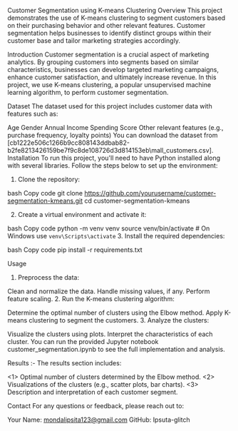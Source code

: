 Customer Segmentation using K-means Clustering
Overview
This project demonstrates the use of K-means clustering to segment customers based on their purchasing behavior and other relevant features. Customer segmentation helps businesses to identify distinct groups within their customer base and tailor marketing strategies accordingly.

Introduction
Customer segmentation is a crucial aspect of marketing analytics. By grouping customers into segments based on similar characteristics, businesses can develop targeted marketing campaigns, enhance customer satisfaction, and ultimately increase revenue. In this project, we use K-means clustering, a popular unsupervised machine learning algorithm, to perform customer segmentation.

Dataset
The dataset used for this project includes customer data with features such as:

Age
Gender
Annual Income
Spending Score
Other relevant features (e.g., purchase frequency, loyalty points)
You can download the dataset from [cb1222e506c1266b9cc808143ddbab82-b2fe8213426159be7f9c8de108726d3d814153eb\mall_customers.csv].
Installation
To run this project, you'll need to have Python installed along with several libraries. Follow the steps below to set up the environment:

1. Clone the repository:

bash
Copy code
git clone https://github.com/yourusername/customer-segmentation-kmeans.git
cd customer-segmentation-kmeans

2. Create a virtual environment and activate it:

bash
Copy code
python -m venv venv
source venv/bin/activate   # On Windows use `venv\Scripts\activate`
3. Install the required dependencies:

bash
Copy code
pip install -r requirements.txt

Usage
1. Preprocess the data:

Clean and normalize the data.
Handle missing values, if any.
Perform feature scaling.
2. Run the K-means clustering algorithm:

Determine the optimal number of clusters using the Elbow method.
Apply K-means clustering to segment the customers.
3. Analyze the clusters:

Visualize the clusters using plots.
Interpret the characteristics of each cluster.
You can run the provided Jupyter notebook customer_segmentation.ipynb to see the full implementation and analysis.

Results :-
The results section includes:

<1> Optimal number of clusters determined by the Elbow method.
<2> Visualizations of the clusters (e.g., scatter plots, bar charts).
<3> Description and interpretation of each customer segment.

Contact
For any questions or feedback, please reach out to:

Your Name: mondalipsita123@gmail.com
GitHub: Ipsuta-glitch
